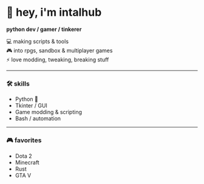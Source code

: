 # 👋 hey, i'm intalhub

**python dev / gamer / tinkerer**

💻 making scripts & tools  
🎮 into rpgs, sandbox & multiplayer games  
⚡ love modding, tweaking, breaking stuff  

---

### 🛠️ skills
- Python 🐍
- Tkinter / GUI
- Game modding & scripting
- Bash / automation

---

### 🎮 favorites
- Dota 2  
- Minecraft  
- Rust  
- GTA V  

